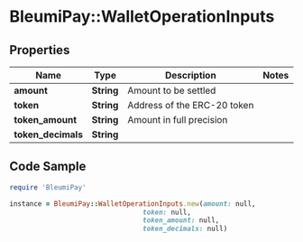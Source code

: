# BleumiPay::WalletOperationInputs

## Properties

Name | Type | Description | Notes
------------ | ------------- | ------------- | -------------
**amount** | **String** | Amount to be settled | 
**token** | **String** | Address of the ERC-20 token | 
**token_amount** | **String** | Amount in full precision | 
**token_decimals** | **String** |  | 

## Code Sample

```ruby
require 'BleumiPay'

instance = BleumiPay::WalletOperationInputs.new(amount: null,
                                 token: null,
                                 token_amount: null,
                                 token_decimals: null)
```
